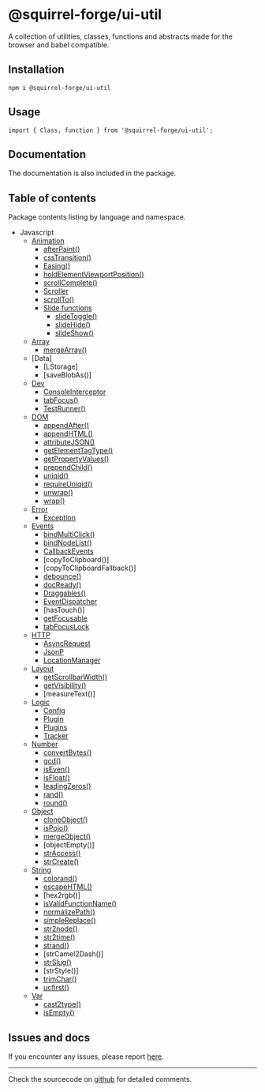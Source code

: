 # @squirrel-forge/ui-util
A collection of utilities, classes, functions and abstracts made for the browser and babel compatible.

## Installation

```
npm i @squirrel-forge/ui-util
```

## Usage

```
import { Class, function } from '@squirrel-forge/ui-util';
```

## Documentation
The documentation is also included in the package.

## Table of contents
Package contents listing by language and namespace.

 - Javascript
   - [Animation](docs/Animation.md)
     - [afterPaint()](docs/Animation.md#afterpaint)
     - [cssTransition()](docs/Animation.md#csstransition)
     - [Easing()](docs/Animation.md#easing)
     - [holdElementViewportPosition()](docs/Animation.md#holdelementviewportposition)
     - [scrollComplete()](docs/Animation.md#scrollcomplete)
     - [Scroller](docs/Animation.md#scroller)
     - [scrollTo()](docs/Animation.md#scrollto)
     - [Slide functions](docs/Animation.md#slide-functions)
       - [slideToggle()](docs/Animation.md#slidetoggle)
       - [slideHide()](docs/Animation.md#slidehide)
       - [slideShow()](docs/Animation.md#slideshow)
   - [Array](docs/Array.md)
     - [mergeArray()](docs/Array.md#mergearray)
   - [Data]
     - [LStorage]
     - [saveBlobAs()]
   - [Dev](docs/Dev.md)
     - [ConsoleInterceptor](docs/Dev.md#consoleinterceptor)
     - [tabFocus()](docs/Dev.md#tabfocus)
     - [TestRunner()](docs/Dev.md#testrunner)
   - [DOM](docs/DOM.md)
     - [appendAfter()](docs/DOM.md#appendafter)
     - [appendHTML()](docs/DOM.md#appendhtml)
     - [attributeJSON()](docs/DOM.md#attributejson)
     - [getElementTagType()](docs/DOM.md#getelementtagtype)
     - [getPropertyValues()](docs/DOM.md#getpropertyvalues)
     - [prependChild()](docs/DOM.md#prependchild)
     - [uniqid()](docs/DOM.md#uniqid)
     - [requireUniqid()](docs/DOM.md#requireuniqid)
     - [unwrap()](docs/DOM.md#unwrap)
     - [wrap()](docs/DOM.md#wrap)
   - [Error](docs/Error.md)
     - [Exception](docs/Error.md#exception)
   - [Events](docs/Events.md)
     - [bindMultiClick()](docs/Events.md#bindmulticlick)
     - [bindNodeList()](docs/Events.md#bindnodelist)
     - [CallbackEvents](docs/Events.md#callbackevents)
     - [copyToClipboard()]
     - [copyToClipboardFallback()]
     - [debounce()](docs/Events.md#debounce)
     - [docReady()](docs/Events.md#docready)
     - [Draggables()](docs/Events.md#draggables)
     - [EventDispatcher](docs/Events.md#eventdispatcher)
     - [hasTouch()]
     - [getFocusable](docs/Events.md#getfocusable)
     - [tabFocusLock](docs/Events.md#tabfocuslock)
   - [HTTP](docs/HTTP.md)
     - [AsyncRequest](docs/HTTP.md#asyncrequest)
     - [JsonP](docs/HTTP.md#JsonP)
     - [LocationManager](docs/HTTP.md#locationmanager)
   - [Layout](docs/Layout.md)
     - [getScrollbarWidth()](docs/Layout.md#getscrollbarwidth)
     - [getVisibility()](docs/DOM.md#getvisibility)
     - [measureText()]
   - [Logic](docs/Logic.md)
     - [Config](docs/Logic.md#config)
     - [Plugin](docs/Logic.md#plugin)
     - [Plugins](docs/Logic.md#plugins)
     - [Tracker](docs/Logic.md#tracker)
   - [Number](docs/Number.md)
     - [convertBytes()](docs/Number.md#convertbytes)
     - [gcd()](docs/Number.md#gcd#gcd)
     - [isEven()](docs/Number.md#iseven)
     - [isFloat()](docs/Number.md#isfloat)
     - [leadingZeros()](docs/Number.md#leadingzeros)
     - [rand()](docs/Number.md#rand)
     - [round()](docs/Number.md#round)
   - [Object](docs/Object.md)
     - [cloneObject()](docs/Object.md#cloneobject)
     - [isPojo()](docs/Object.md#ispojo)
     - [mergeObject()](docs/Object.md#mergeobject)
     - [objectEmpty()]
     - [strAccess()](docs/Object.md#straccess)
     - [strCreate()](docs/Object.md#strcreate)
   - [String](docs/String.md)
     - [colorand()](docs/String.md#colorand)
     - [escapeHTML()](docs/String.md#escapehtml)
     - [hex2rgb()]
     - [isValidFunctionName()](docs/String.md#isvalidfunctionname)
     - [normalizePath()](docs/String.md#normalizePath)
     - [simpleReplace()](docs/String.md#simplereplace)
     - [str2node()](docs/String.md#str2node)
     - [str2time()](docs/String.md#str2time)
     - [strand()](docs/String.md#strand)
     - [strCamel2Dash()]
     - [strSlug()](docs/String.md#strslug)
     - [strStyle()]
     - [trimChar()](docs/String.md#trimchar)
     - [ucfirst()](docs/String.md#ucfirst)
   - [Var](docs/Var.md)
     - [cast2type()](docs/Var.md#cast2type)
     - [isEmpty()](docs/Var.md#isempty)

## Issues and docs
If you encounter any issues, please report [here](https://github.com/squirrel-forge/ui-util/issues).

---

Check the sourcecode on [github](https://github.com/squirrel-forge/ui-util) for detailed comments.

